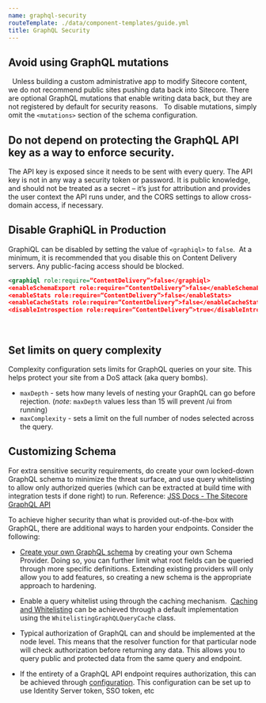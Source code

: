 ```yaml
---
name: graphql-security
routeTemplate: ./data/component-templates/guide.yml
title: GraphQL Security
---
```


## Avoid using GraphQL mutations
 
Unless building a custom administrative app to modify Sitecore content, we do not recommend public sites pushing data back into Sitecore. There are optional GraphQL mutations that enable writing data back, but they are not registered by default for security reasons.
 
To disable mutations, simply omit the `<mutations>` section of the schema configuration.


## Do not depend on protecting the GraphQL API key as a way to enforce security.

The API key is exposed since it needs to be sent with every query. The API key is not in any way a security token or password. It is public knowledge, and should not be treated as a secret – it’s just for attribution and provides the user context the API runs under, and the CORS settings to allow cross-domain access, if necessary.
 

## Disable GraphiQL in Production 
GraphiQL can be disabled by setting the value of `<graphiql>` to `false`.  At a minimum, it is recommended that you disable this on Content Delivery servers. Any public-facing access should be blocked. 

```xml
<graphiql role:require=“ContentDelivery”>false</graphiql>
<enableSchemaExport role:require=“ContentDelivery”>false</enableSchemaExport>
<enableStats role:require=“ContentDelivery”>false</enableStats>
<enableCacheStats role:require=“ContentDelivery”>false</enableCacheStats>
<disableIntrospection role:require=“ContentDelivery”>true</disableIntrospection>
```
 
## Set limits on query complexity
Complexity configuration sets limits for GraphQL queries on your site. This helps protect your site from a DoS attack (aka query bombs).
- `maxDepth` - sets how many levels of nesting your GraphQL can go before rejection. (*note*: `maxDepth` values less than 15 will prevent /ui from running)
- `maxComplexity` - sets a limit on the full number of nodes selected across the query.


## Customizing Schema
For extra sensitive security requirements, do create your own locked-down GraphQL schema to minimize the threat surface, and use query whitelisting to allow only authorized queries (which can be extracted at build time with integration tests if done right) to run.
Reference:  [JSS Docs - The Sitecore GraphQL API](https://jss.sitecore.com/docs/techniques/graphql/graphql-overview) 


To achieve higher security than what is provided out-of-the-box with GraphQL, there are additional ways to harden your endpoints. Consider the following:
- [Create your own GraphQL schema](https://jss.sitecore.com/docs/techniques/graphql/graphql-overview#creating-graphql-schemas) by creating your own Schema Provider. Doing so, you can further limit what root fields can be queried through more specific definitions. Extending existing providers will only allow you to add features, so creating a new schema is the appropriate approach to hardening.

- Enable a query whitelist using through the caching mechanism.  [Caching and Whitelisting](https://jss.sitecore.com/docs/techniques/graphql/graphql-overview#caching-and-whitelisting) can be achieved through a default implementation using the `WhitelistingGraphQLQueryCache` class.
 
- Typical authorization of GraphQL can and should be implemented at the node level. This means that the resolver function for that particular node will check authorization before returning any data. This allows you to query public and protected data from the same query and endpoint.

- If the entirety of a GraphQL API endpoint requires authorization, this can be achieved through  [configuration](https://jss.sitecore.com/docs/techniques/graphql/graphql-overview#authorization). This configuration can be set up to use Identity Server token, SSO token, etc